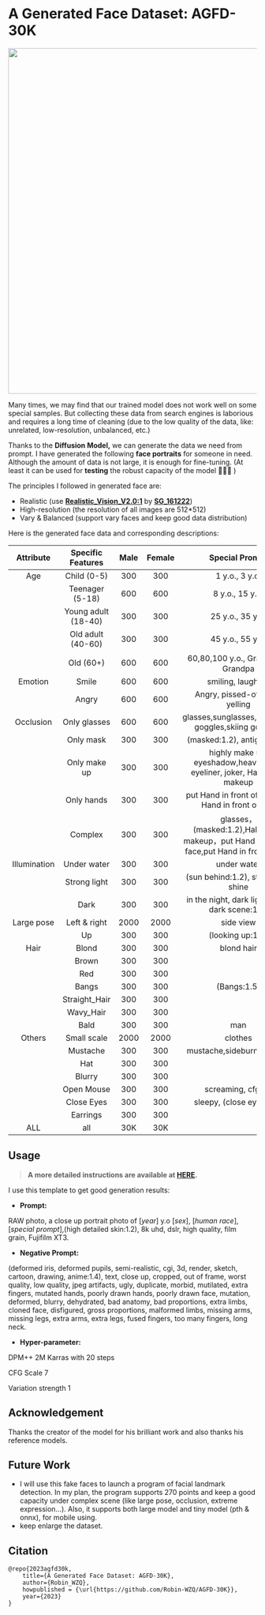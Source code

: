 # A Generated Face Dataset: AGFD-30K

<div align=center>
    <img src=https://github.com/Robin-WZQ/AGFD-30/blob/main/logo.png width="700"/>
</div>

Many times, we may find that our trained model does not work well on some special samples. But collecting these data from search engines is laborious and requires a long time of cleaning (due to the low quality of the data, like: unrelated, low-resolution, unbalanced, etc.)

Thanks to the **Diffusion Model,** we can generate the data we need from prompt. I have generated the following **face portraits** for someone in need. Although the amount of data is not large, it is enough for fine-tuning. (At least it can be used for **testing** the robust capacity of the model 🤣🤣🤣 )

The principles I followed in generated face are:

- Realistic (use **[Realistic_Vision_V2.0:1](https://civitai.com/models/4201/realistic-vision-v20)** by **[SG_161222](https://civitai.com/user/SG_161222)**)
- High-resolution (the resolution of all images are 512*512)
- Vary & Balanced (support vary faces and keep good data distribution)

Here is the generated face data and corresponding descriptions:

|  Attribute   |  Specific Features  | Male | Female |                        Special Prompt                        |
| :----------: | :-----------------: | :--: | :----: | :----------------------------------------------------------: |
|     Age      |     Child (0-5)     | 300  |  300   |                        1 y.o., 3 y.o.                        |
|              |   Teenager (5-18)   | 600  |  600   |                       8 y.o., 15 y.o.                        |
|              | Young adult (18-40) | 300  |  300   |                       25 y.o., 35 y.o.                       |
|              |  Old adult (40-60)  | 300  |  300   |                       45 y.o., 55 y.o.                       |
|              |      Old (60+)      | 600  |  600   |               60,80,100 y.o., Grandma，Grandpa               |
|   Emotion    |        Smile        | 600  |  600   |                      smiling, laughing                       |
|              |        Angry        | 600  |  600   |               Angry, pissed-off face, yelling                |
|  Occlusion   |    Only glasses     | 600  |  600   |     glasses,sunglasses,swimming goggles,skiing goggles,      |
|              |      Only mask      | 300  |  300   |                  (masked:1.2), antigas mask                  |
|              |    Only make up     | 300  |  300   | highly make up, eyeshadow,heavy black eyeliner, joker, Halloween makeup |
|              |     Only hands      | 300  |  300   |     put Hand in front of face,put Hand in front of hair      |
|              |       Complex       | 300  |  300   | glasses，(masked:1.2),Halloween makeup，put Hand in front of face,put Hand in front of hair |
| Illumination |     Under water     | 300  |  300   |                         under water                          |
|              |    Strong light     | 300  |  300   |              (sun behind:1.2), strong sun shine              |
|              |        Dark         | 300  |  300   |       in the night, dark light, (very dark scene:1.2)        |
|  Large pose  |    Left & right     | 2000 |  2000  |                          side view                           |
|              |         Up          | 300  |  300   |                       (looking up:1.3)                       |
|     Hair     |        Blond        | 300  |  300   |                          blond hair                          |
|              |        Brown        | 300  |  300   |                                                              |
|              |         Red         | 300  |  300   |                                                              |
|              |        Bangs        | 300  |  300   |                         (Bangs:1.5)                          |
|              |    Straight_Hair    | 300  |  300   |                                                              |
|              |      Wavy_Hair      | 300  |  300   |                                                              |
|              |        Bald         | 300  |  300   |                             man                              |
|    Others    |     Small scale     | 2000 |  2000  |                           clothes                            |
|              |      Mustache       | 300  |  300   |                  mustache,sideburns,goatee                   |
|              |         Hat         | 300  |  300   |                                                              |
|              |       Blurry        | 300  |  300   |                                                              |
|              |     Open Mouse      | 300  |  300   |                      screaming, cfg:15                       |
|              |     Close Eyes      | 300  |  300   |                   sleepy, (close eyes:1.2)                   |
|              |      Earrings       | 300  |  300   |                                                              |
|     ALL      |         all         | 30K  |  30K   |                                                              |


## Usage

> **A more detailed instructions are available at [HERE](https://github.com/Robin-WZQ/AGFD-30K/blob/main/Instructions.md).**

I use this template to get good generation results:

- **Prompt:**

RAW photo, a close up portrait photo of [*year*] y.o [*sex*], [*human race*],[*special prompt*],(high detailed skin:1.2), 8k uhd, dslr, high quality, film grain, Fujifilm XT3.

- **Negative Prompt:**

(deformed iris, deformed pupils, semi-realistic, cgi, 3d, render, sketch, cartoon, drawing, anime:1.4), text, close up, cropped, out of frame, worst quality, low quality, jpeg artifacts, ugly, duplicate, morbid, mutilated, extra fingers, mutated hands, poorly drawn hands, poorly drawn face, mutation, deformed, blurry, dehydrated, bad anatomy, bad proportions, extra limbs, cloned face, disfigured, gross proportions, malformed limbs, missing arms, missing legs, extra arms, extra legs, fused fingers, too many fingers, long neck.

- **Hyper-parameter:**

DPM++ 2M Karras with 20 steps

CFG Scale 7

Variation strength 1

## Acknowledgement

Thanks the creator of the model for his brilliant work and also thanks his reference models. 

## Future Work

- I will use this fake faces to launch a program of facial landmark detection. In my plan, the program supports 270 points and keep a good capacity under complex scene (like large pose, occlusion, extreme expression…). Also, it supports both large model and tiny model (pth & onnx), for mobile using.
- keep enlarge the dataset.

## Citation

```
@repo{2023agfd30k,
    title={A Generated Face Dataset: AGFD-30K},
    author={Robin_WZQ},
    howpublished = {\url{https://github.com/Robin-WZQ/AGFD-30K}},
    year={2023}
}
```



